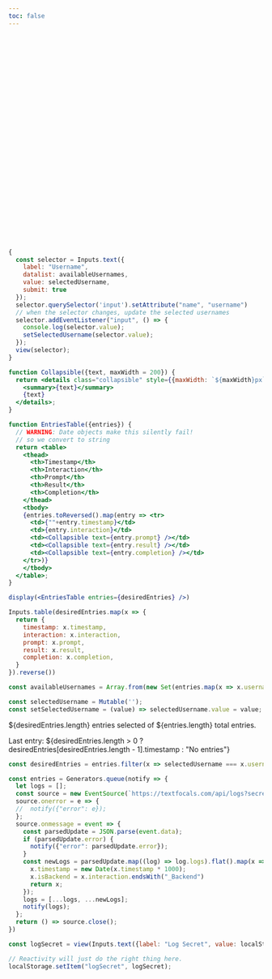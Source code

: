 ```yaml
---
toc: false
---
```


<div class="hero">
  <h1>Log Viewer</h1>
</div>

```js
{
  const selector = Inputs.text({
    label: "Username",
    datalist: availableUsernames,
    value: selectedUsername,
    submit: true
  });
  selector.querySelector('input').setAttribute("name", "username")
  // when the selector changes, update the selected usernames
  selector.addEventListener("input", () => {
    console.log(selector.value);
    setSelectedUsername(selector.value);
  });
  view(selector);
}
```


```jsx
function Collapsible({text, maxWidth = 200}) {
  return <details class="collapsible" style={{maxWidth: `${maxWidth}px`}}>
    <summary>{text}</summary>
    {text}
  </details>;
}
```

```jsx
function EntriesTable({entries}) {
  // WARNING: Date objects make this silently fail!
  // so we convert to string
  return <table>
    <thead>
      <th>Timestamp</th>
      <th>Interaction</th>
      <th>Prompt</th>
      <th>Result</th>
      <th>Completion</th>
    </thead>
    <tbody>
    {entries.toReversed().map(entry => <tr>
      <td>{""+entry.timestamp}</td>
      <td>{entry.interaction}</td>
      <td><Collapsible text={entry.prompt} /></td>
      <td><Collapsible text={entry.result} /></td>
      <td><Collapsible text={entry.completion} /></td>
    </tr>)}
    </tbody>
  </table>;
}
```


```jsx
display(<EntriesTable entries={desiredEntries} />)
```

```js
Inputs.table(desiredEntries.map(x => {
  return {
    timestamp: x.timestamp,
    interaction: x.interaction,
    prompt: x.prompt,
    result: x.result,
    completion: x.completion,
  }
}).reverse())
```

```js
const availableUsernames = Array.from(new Set(entries.map(x => x.username))).sort();
```

```js
const selectedUsername = Mutable('');
const setSelectedUsername = (value) => selectedUsername.value = value;
```

${desiredEntries.length} entries selected of ${entries.length} total entries.

Last entry: ${desiredEntries.length > 0 ? desiredEntries[desiredEntries.length - 1].timestamp : "No entries"}


```js
const desiredEntries = entries.filter(x => selectedUsername === x.username);
```


```js
const entries = Generators.queue(notify => {
  let logs = [];
  const source = new EventSource(`https://textfocals.com/api/logs?secret=${logSecret}`);
  source.onerror = e => {
  //  notify({"error": e});
  };
  source.onmessage = event => {
    const parsedUpdate = JSON.parse(event.data);
    if (parsedUpdate.error) {
      notify({"error": parsedUpdate.error});
    }
    const newLogs = parsedUpdate.map((log) => log.logs).flat().map(x => {
      x.timestamp = new Date(x.timestamp * 1000);
      x.isBackend = x.interaction.endsWith("_Backend")
      return x;
    });
    logs = [...logs, ...newLogs];
    notify(logs);
  };
  return () => source.close();
})
```

```js
const logSecret = view(Inputs.text({label: "Log Secret", value: localStorage.getItem("logSecret") || ""}));
```

```js
// Reactivity will just do the right thing here.
localStorage.setItem("logSecret", logSecret);
```



<style>

.hero {
  display: flex;
  flex-direction: column;
  align-items: center;
  font-family: var(--sans-serif);
  margin: 4rem 0 8rem;
  text-wrap: balance;
  text-align: center;
}

.hero h1 {
  margin: 1rem 0;
  padding: 1rem 0;
  max-width: none;
  font-size: 14vw;
  font-weight: 900;
  line-height: 1;
  background: linear-gradient(30deg, var(--theme-foreground-focus), currentColor);
  -webkit-background-clip: text;
  -webkit-text-fill-color: transparent;
  background-clip: text;
}

.hero h2 {
  margin: 0;
  max-width: 34em;
  font-size: 20px;
  font-style: initial;
  font-weight: 500;
  line-height: 1.5;
  color: var(--theme-foreground-muted);
}

@media (min-width: 640px) {
  .hero h1 {
    font-size: 90px;
  }
}

details.collapsible {
  white-space: pre-wrap;
}

details.collapsible summary {
  text-overflow: ellipsis;
  white-space: nowrap;
  overflow: hidden;
  direction: rtl;
}

</style>
